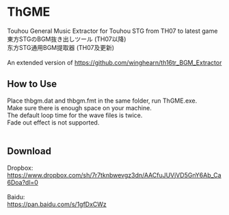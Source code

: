 # ThGME
Touhou General Music Extractor for Touhou STG from TH07 to latest game</br>
東方STGのBGM抜き出しツール (TH07以降)</br>
东方STG通用BGM提取器 (TH07及更新)</br></br>
An extended version of https://github.com/winghearn/th16tr_BGM_Extractor
## How to Use
Place thbgm.dat and thbgm.fmt in the same folder, run ThGME.exe.</br>
Make sure there is enough space on your machine.</br>
The default loop time for the wave files is twice.</br>
Fade out effect is not supported.</br></br>
## Download
Dropbox:</br>
https://www.dropbox.com/sh/7r7tknbwevgz3dn/AACfuJUVjVD5GnY6Ab_Ca6Doa?dl=0</br></br>
Baidu:</br>
https://pan.baidu.com/s/1gfDxCWz
